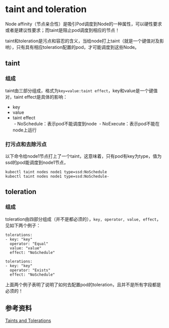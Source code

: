 # taint and toleration

Node affinity（节点亲合性）是吸引Pod调度到Node的一种属性，可以硬性要求或者是建议性要求；而taint是阻止pod调度到相应的节点！

taint和toleration是污点和容忍的含义，当给node打上taint（就是一个键值对及影响），只有具有相应toleration配置的pod，才可能调度到这些Node。

## taint

### 组成

taint由三部分组成，格式为`key=value:taint effect`，key和value是一个键值对，taint effect是具体的影响：

 - key  
 - value  
 - taint effect  
  - NoSchedule：表示pod不能调度到node
  - NoExecute：表示pod不能在node上运行

### 打污点和去除污点

以下命令给node1节点打上了一个taint，这意味着，只有pod有key为type，值为ssd的pod能调度到node1节点，
```
kubectl taint nodes node1 type=ssd:NoSchedule
kubectl taint nodes node1 type=ssd:NoSchedule-
```

## toleration

### 组成

toleration由四部分组成（并不是都必须的），`key, operator, value, effect`，见如下两个例子：

```
tolerations:
- key: "key"
  operator: "Equal"
  value: "value"
  effect: "NoSchedule"
  
tolerations:
- key: "key"
  operator: "Exists"
  effect: "NoSchedule"
```

上面两个例子表明了说明了如何去配置pod的toleration，且并不是所有字段都是必须的！

## 参考资料

[Taints and Tolerations](https://kubernetes.io/docs/concepts/configuration/taint-and-toleration/)
